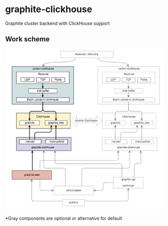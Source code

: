 # graphite-clickhouse
Graphite cluster backend with ClickHouse support

## Work scheme
![stack.png](doc/stack.png)

*Gray components are optional or alternative for default
